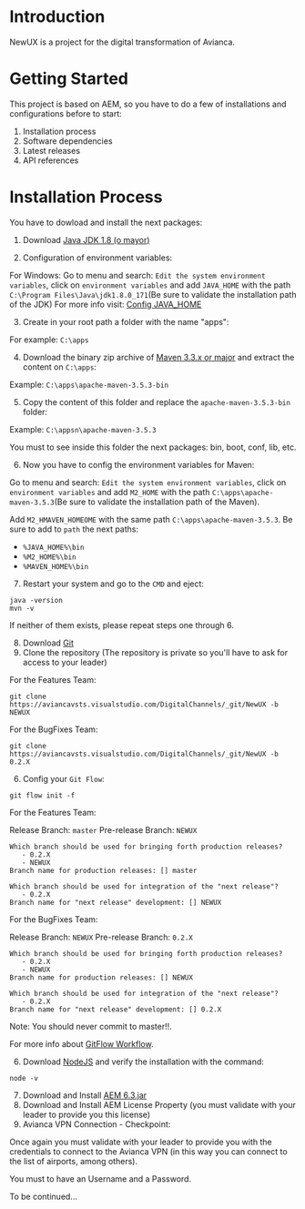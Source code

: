 # Introduction 

NewUX is a project for the digital transformation of Avianca. 

# Getting Started
This project is based on AEM, so you have to do a few of installations and configurations before to start:
1.	Installation process
2.	Software dependencies
3.	Latest releases
4.	API references

# Installation Process

You have to dowload and install the next packages:

1. Download [Java JDK 1.8 (o mayor)](http://www.oracle.com/technetwork/java/javase/downloads/jdk8-downloads-2133151.html)

2. Configuration of environment variables: 

For Windows:
Go to menu and search: `Edit the system environment variables`, click on `environment variables` and add `JAVA_HOME` with the path `C:\Program Files\Java\jdk1.8.0_171`(Be sure to validate the installation path of the JDK)
For more info visit:  [Config JAVA_HOME](https://www.mkyong.com/java/how-to-set-java_home-on-windows-10/)

3. Create in your root path a folder with the name "apps": 

For example: `C:\apps`

4. Download the binary zip archive of [Maven 3.3.x or major](https://maven.apache.org/download.cgi)
and extract the content on `C:\apps`:

Example: `C:\apps\apache-maven-3.5.3-bin`

5. Copy the content of this folder and replace the `apache-maven-3.5.3-bin` folder:

Example: `C:\appsn\apache-maven-3.5.3`

You must to see inside this folder the next packages: bin, boot, conf, lib, etc.

6. Now you have to config the environment variables for Maven:

Go to menu and search: `Edit the system environment variables`, click on `environment variables` and add `M2_HOME` with the path `C:\apps\apache-maven-3.5.3`(Be sure to validate the installation path of the Maven).

Add `M2_HMAVEN_HOMEOME` with the same path `C:\apps\apache-maven-3.5.3`. Be sure to add to `path` the next paths: 

- `%JAVA_HOME%\bin`
- `%M2_HOME%\bin`
- `%MAVEN_HOME%\bin`


7. Restart your system and go to the `CMD` and eject:

```
java -version
mvn -v
```

If neither of them exists, please repeat steps one through 6.

8. Download [Git](https://git-scm.com/downloads) 
5. Clone the repository (The repository is private so you'll have to ask for access to your leader)

For the Features Team:
```
git clone https://aviancavsts.visualstudio.com/DigitalChannels/_git/NewUX -b NEWUX
```

For the BugFixes Team:
```
git clone https://aviancavsts.visualstudio.com/DigitalChannels/_git/NewUX -b 0.2.X
```

6. Config your `Git Flow`:

```
git flow init -f

```

For the Features Team:

Release Branch: `master`
Pre-release Branch: `NEWUX`

```
Which branch should be used for bringing forth production releases?
   - 0.2.X
   - NEWUX
Branch name for production releases: [] master

Which branch should be used for integration of the "next release"?
   - 0.2.X
Branch name for "next release" development: [] NEWUX

```

For the BugFixes Team:

Release Branch: `NEWUX`
Pre-release Branch: `0.2.X`

```
Which branch should be used for bringing forth production releases?
   - 0.2.X
   - NEWUX
Branch name for production releases: [] NEWUX

Which branch should be used for integration of the "next release"?
   - 0.2.X
Branch name for "next release" development: [] 0.2.X

```

Note: You should never commit to master!!.

For more info about [GitFlow Workflow](https://www.atlassian.com/git/tutorials/comparing-workflows/gitflow-workflow).


6.	Download [NodeJS](https://nodejs.org/en/download/) and verify the installation with the command:
```
node -v
```
7.	Download and Install [AEM 6.3.jar](https://drive.google.com/drive/folders/1NTl-Nz1RuGjU4jLc-qsPvN8gnTH1883U)
8. Download and Install AEM License Property (you must validate with your leader to provide you this license)
9. Avianca VPN Connection - Checkpoint: 

Once again you must validate with your leader to provide you with the credentials to connect to the Avianca VPN (in this way you can connect to the list of airports, among others).

You must to have an Username and a Password.


To be continued...